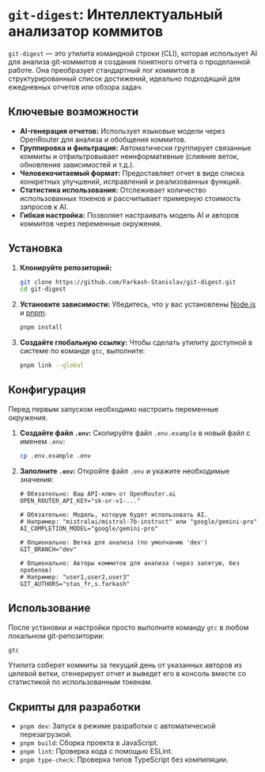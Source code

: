 # `git-digest`: Интеллектуальный анализатор коммитов

`git-digest` — это утилита командной строки (CLI), которая использует AI для анализа git-коммитов и создания понятного отчета о проделанной работе. Она преобразует стандартный лог коммитов в структурированный список достижений, идеально подходящий для ежедневных отчетов или обзора задач.

## Ключевые возможности

*   **AI-генерация отчетов:** Использует языковые модели через OpenRouter для анализа и обобщения коммитов.
*   **Группировка и фильтрация:** Автоматически группирует связанные коммиты и отфильтровывает неинформативные (слияние веток, обновление зависимостей и т.д.).
*   **Человекочитаемый формат:** Предоставляет отчет в виде списка конкретных улучшений, исправлений и реализованных функций.
*   **Статистика использования:** Отслеживает количество использованных токенов и рассчитывает примерную стоимость запросов к AI.
*   **Гибкая настройка:** Позволяет настраивать модель AI и авторов коммитов через переменные окружения.

## Установка

1.  **Клонируйте репозиторий:**
    ```bash
    git clone https://github.com/Farkash-Stanislav/git-digest.git
    cd git-digest
    ```

2.  **Установите зависимости:**
    Убедитесь, что у вас установлены [Node.js](https://nodejs.org/) и [pnpm](https://pnpm.io/).
    ```bash
    pnpm install
    ```

3.  **Создайте глобальную ссылку:**
    Чтобы сделать утилиту доступной в системе по команде `gtc`, выполните:
    ```bash
    pnpm link --global
    ```

## Конфигурация

Перед первым запуском необходимо настроить переменные окружения.

1.  **Создайте файл `.env`:**
    Скопируйте файл `.env.example` в новый файл с именем `.env`:
    ```bash
    cp .env.example .env
    ```

2.  **Заполните `.env`:**
    Откройте файл `.env` и укажите необходимые значения:

    ```dotenv
    # Обязательно: Ваш API-ключ от OpenRouter.ai
    OPEN_ROUTER_API_KEY="sk-or-v1-..."

    # Обязательно: Модель, которую будет использовать AI.
    # Например: "mistralai/mistral-7b-instruct" или "google/gemini-pro"
    AI_COMPLETION_MODEL="google/gemini-pro"

    # Опционально: Ветка для анализа (по умолчанию 'dev')
    GIT_BRANCH="dev"

    # Опционально: Авторы коммитов для анализа (через запятую, без пробелов)
    # Например: "user1,user2,user3"
    GIT_AUTHORS="stas_fr,s.farkash"
    ```

## Использование

После установки и настройки просто выполните команду `gtc` в любом локальном git-репозитории:

```bash
gtc
```

Утилита соберет коммиты за текущий день от указанных авторов из целевой ветки, сгенерирует отчет и выведет его в консоль вместе со статистикой по использованным токенам.

## Скрипты для разработки

*   `pnpm dev`: Запуск в режиме разработки с автоматической перезагрузкой.
*   `pnpm build`: Сборка проекта в JavaScript.
*   `pnpm lint`: Проверка кода с помощью ESLint.
*   `pnpm type-check`: Проверка типов TypeScript без компиляции.